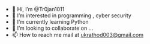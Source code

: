 - 👋 Hi, I’m @Tr0jan1011
- 👀 I’m interested in programming , cyber security
- 🌱 I’m currently learning Python 
- 💞️ I’m looking to collaborate on ...
- 📫 How to reach me mail at ukrathod003@gmail.com

<!---
Tr0jan1011/Tr0jan1011 is a ✨ special ✨ repository because its `README.md` (this file) appears on your GitHub profile.
You can click the Preview link to take a look at your changes.
--->
